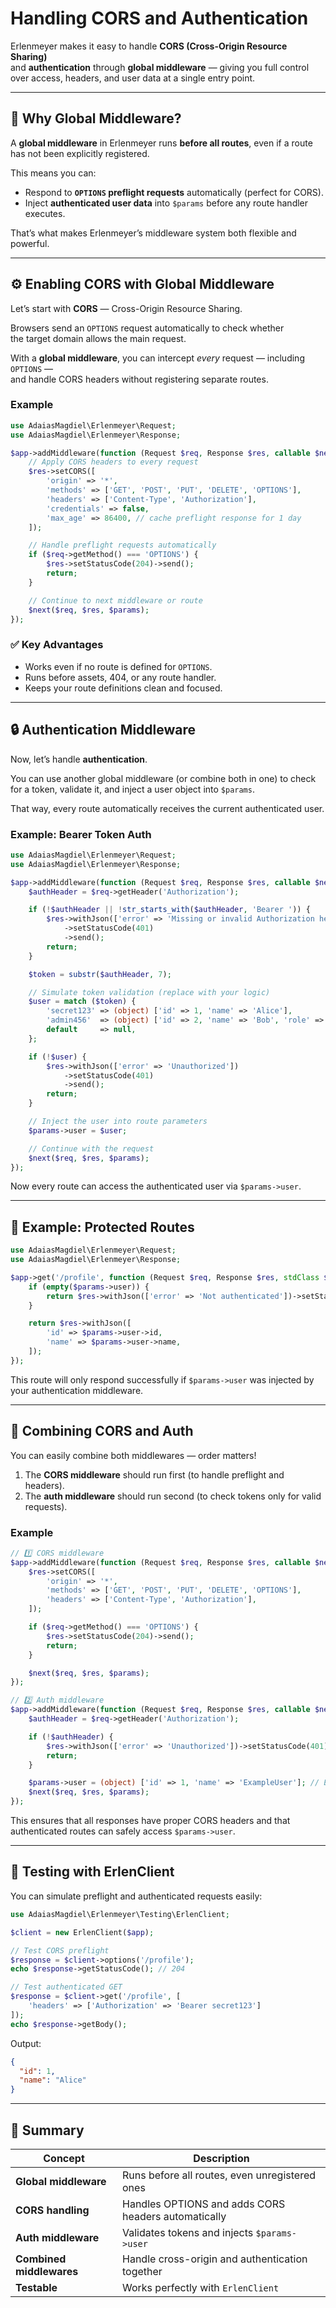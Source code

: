 # Handling CORS and Authentication

Erlenmeyer makes it easy to handle **CORS (Cross-Origin Resource Sharing)**  
and **authentication** through **global middleware** — giving you full control  
over access, headers, and user data at a single entry point.

---

## 🧩 Why Global Middleware?

A **global middleware** in Erlenmeyer runs **before all routes**, even if a route  
has not been explicitly registered.

This means you can:

- Respond to **`OPTIONS` preflight requests** automatically (perfect for CORS).
- Inject **authenticated user data** into `$params` before any route handler executes.

That’s what makes Erlenmeyer’s middleware system both flexible and powerful.

---

## ⚙️ Enabling CORS with Global Middleware

Let’s start with **CORS** — Cross-Origin Resource Sharing.

Browsers send an `OPTIONS` request automatically to check whether  
the target domain allows the main request.

With a **global middleware**, you can intercept _every_ request — including `OPTIONS` —  
and handle CORS headers without registering separate routes.

### Example

```php
use AdaiasMagdiel\Erlenmeyer\Request;
use AdaiasMagdiel\Erlenmeyer\Response;

$app->addMiddleware(function (Request $req, Response $res, callable $next, stdClass $params): void {
    // Apply CORS headers to every request
    $res->setCORS([
        'origin' => '*',
        'methods' => ['GET', 'POST', 'PUT', 'DELETE', 'OPTIONS'],
        'headers' => ['Content-Type', 'Authorization'],
        'credentials' => false,
        'max_age' => 86400, // cache preflight response for 1 day
    ]);

    // Handle preflight requests automatically
    if ($req->getMethod() === 'OPTIONS') {
        $res->setStatusCode(204)->send();
        return;
    }

    // Continue to next middleware or route
    $next($req, $res, $params);
});
```

### ✅ Key Advantages

- Works even if no route is defined for `OPTIONS`.
- Runs before assets, 404, or any route handler.
- Keeps your route definitions clean and focused.

---

## 🔒 Authentication Middleware

Now, let’s handle **authentication**.

You can use another global middleware (or combine both in one)
to check for a token, validate it, and inject a user object into `$params`.

That way, every route automatically receives the current authenticated user.

### Example: Bearer Token Auth

```php
use AdaiasMagdiel\Erlenmeyer\Request;
use AdaiasMagdiel\Erlenmeyer\Response;

$app->addMiddleware(function (Request $req, Response $res, callable $next, stdClass $params): void {
    $authHeader = $req->getHeader('Authorization');

    if (!$authHeader || !str_starts_with($authHeader, 'Bearer ')) {
        $res->withJson(['error' => 'Missing or invalid Authorization header'])
            ->setStatusCode(401)
            ->send();
        return;
    }

    $token = substr($authHeader, 7);

    // Simulate token validation (replace with your logic)
    $user = match ($token) {
        'secret123' => (object) ['id' => 1, 'name' => 'Alice'],
        'admin456'  => (object) ['id' => 2, 'name' => 'Bob', 'role' => 'admin'],
        default     => null,
    };

    if (!$user) {
        $res->withJson(['error' => 'Unauthorized'])
            ->setStatusCode(401)
            ->send();
        return;
    }

    // Inject the user into route parameters
    $params->user = $user;

    // Continue with the request
    $next($req, $res, $params);
});
```

Now every route can access the authenticated user via `$params->user`.

---

## 🧱 Example: Protected Routes

```php
use AdaiasMagdiel\Erlenmeyer\Request;
use AdaiasMagdiel\Erlenmeyer\Response;

$app->get('/profile', function (Request $req, Response $res, stdClass $params): Response {
    if (empty($params->user)) {
        return $res->withJson(['error' => 'Not authenticated'])->setStatusCode(401);
    }

    return $res->withJson([
        'id' => $params->user->id,
        'name' => $params->user->name,
    ]);
});
```

This route will only respond successfully if `$params->user` was
injected by your authentication middleware.

---

## 🧩 Combining CORS and Auth

You can easily combine both middlewares — order matters!

1. The **CORS middleware** should run first (to handle preflight and headers).
2. The **auth middleware** should run second (to check tokens only for valid requests).

### Example

```php
// 1️⃣ CORS middleware
$app->addMiddleware(function (Request $req, Response $res, callable $next, stdClass $params): void {
    $res->setCORS([
        'origin' => '*',
        'methods' => ['GET', 'POST', 'PUT', 'DELETE', 'OPTIONS'],
        'headers' => ['Content-Type', 'Authorization'],
    ]);

    if ($req->getMethod() === 'OPTIONS') {
        $res->setStatusCode(204)->send();
        return;
    }

    $next($req, $res, $params);
});

// 2️⃣ Auth middleware
$app->addMiddleware(function (Request $req, Response $res, callable $next, stdClass $params): void {
    $authHeader = $req->getHeader('Authorization');

    if (!$authHeader) {
        $res->withJson(['error' => 'Unauthorized'])->setStatusCode(401)->send();
        return;
    }

    $params->user = (object) ['id' => 1, 'name' => 'ExampleUser']; // Example
    $next($req, $res, $params);
});
```

This ensures that all responses have proper CORS headers
and that authenticated routes can safely access `$params->user`.

---

## 🧪 Testing with ErlenClient

You can simulate preflight and authenticated requests easily:

```php
use AdaiasMagdiel\Erlenmeyer\Testing\ErlenClient;

$client = new ErlenClient($app);

// Test CORS preflight
$response = $client->options('/profile');
echo $response->getStatusCode(); // 204

// Test authenticated GET
$response = $client->get('/profile', [
    'headers' => ['Authorization' => 'Bearer secret123']
]);
echo $response->getBody();
```

Output:

```json
{
  "id": 1,
  "name": "Alice"
}
```

---

## 🚀 Summary

| Concept                  | Description                                         |
| ------------------------ | --------------------------------------------------- |
| **Global middleware**    | Runs before all routes, even unregistered ones      |
| **CORS handling**        | Handles OPTIONS and adds CORS headers automatically |
| **Auth middleware**      | Validates tokens and injects `$params->user`        |
| **Combined middlewares** | Handle cross-origin and authentication together     |
| **Testable**             | Works perfectly with `ErlenClient`                  |
